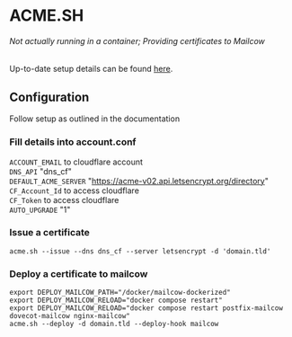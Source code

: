 # ACME.SH
###### Not actually running in a container; Providing certificates to Mailcow
Up-to-date setup details can be found [here](https://github.com/acmesh-official/acme.sh/wiki).

## Configuration
Follow setup as outlined in the documentation
### Fill details into account.conf
`ACCOUNT_EMAIL` to cloudflare account  
`DNS_API` "dns_cf"  
`DEFAULT_ACME_SERVER` "https://acme-v02.api.letsencrypt.org/directory"  
`CF_Account_Id` to access cloudflare  
`CF_Token` to access cloudflare  
`AUTO_UPGRADE` "1"  

### Issue a certificate
```
acme.sh --issue --dns dns_cf --server letsencrypt -d 'domain.tld'
```

### Deploy a certificate to mailcow
```
export DEPLOY_MAILCOW_PATH="/docker/mailcow-dockerized"
export DEPLOY_MAILCOW_RELOAD="docker compose restart"
export DEPLOY_MAILCOW_RELOAD="docker compose restart postfix-mailcow dovecot-mailcow nginx-mailcow"
acme.sh --deploy -d domain.tld --deploy-hook mailcow
```